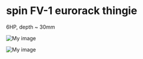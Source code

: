 spin FV-1 eurorack thingie
===



6HP, depth ~ 30mm


![My image](https://farm4.staticflickr.com/3883/14883802007_f1d76d3747_c.jpg)


![My image](https://farm4.staticflickr.com/3879/15067338391_cc85c57720_c.jpg)


